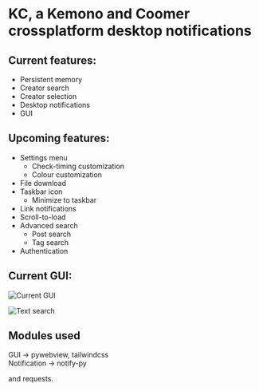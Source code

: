 # KC, a Kemono and Coomer crossplatform desktop notifications

## Current features:
- Persistent memory
- Creator search
- Creator selection
- Desktop notifications
- GUI

## Upcoming features:
- Settings menu
    - Check-timing customization
    - Colour customization
- File download
- Taskbar icon
    - Minimize to taskbar
- Link notifications
- Scroll-to-load
- Advanced search
    - Post search
    - Tag search
- Authentication

## Current GUI:

![Current GUI](https://i.postimg.cc/Nf3r4nQc/Screenshot-from-2025-04-01-03-59-55.png)

![Text search](https://i.postimg.cc/sxBvPY8x/image.png)

## Modules used

GUI -> pywebview, tailwindcss  
Notification -> notify-py

and requests.
